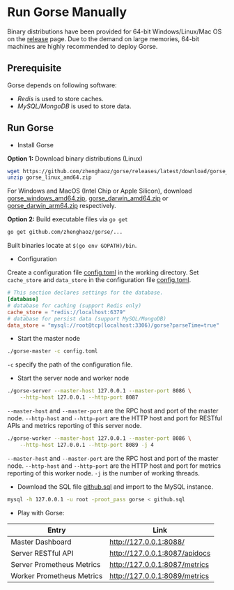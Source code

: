 # Run Gorse Manually

Binary distributions have been provided for 64-bit Windows/Linux/Mac OS on the [release](https://github.com/zhenghaoz/gorse/releases) page. Due to the demand on large memories, 64-bit machines are highly recommended to deploy Gorse.

## Prerequisite

Gorse depends on following software:

- *Redis* is used to store caches.
- *MySQL/MongoDB* is used to store data.

## Run Gorse

- Install Gorse

**Option 1:** Download binary distributions (Linux)

```bash
wget https://github.com/zhenghaoz/gorse/releases/latest/download/gorse_linux_amd64.zip
unzip gorse_linux_amd64.zip
```

For Windows and MacOS (Intel Chip or Apple Silicon), download [gorse_windows_amd64.zip](https://github.com/zhenghaoz/gorse/releases/latest/download/gorse_windows_amd64.zip), [gorse_darwin_amd64.zip](https://github.com/zhenghaoz/gorse/releases/latest/download/gorse_darwin_amd64.zip) or [gorse_darwin_arm64.zip](https://github.com/zhenghaoz/gorse/releases/latest/download/gorse_darwin_arm64.zip) respectively.

**Option 2:** Build executable files via `go get`

```bash
go get github.com/zhenghaoz/gorse/...
```

Built binaries locate at `$(go env GOPATH)/bin`.

- Configuration

Create a configuration file [config.toml](https://github.com/zhenghaoz/gorse/blob/master/config/config.toml.template) in the working directory. Set `cache_store` and `data_store` in the configuration file [config.toml](https://github.com/zhenghaoz/gorse/blob/master/config/config.toml.template). 

```toml
# This section declares settings for the database.
[database]
# database for caching (support Redis only)
cache_store = "redis://localhost:6379"
# database for persist data (support MySQL/MongoDB)
data_store = "mysql://root@tcp(localhost:3306)/gorse?parseTime=true"
```

- Start the master node

```bash
./gorse-master -c config.toml
```

`-c` specify the path of the configuration file.

- Start the server node and worker node

```bash
./gorse-server --master-host 127.0.0.1 --master-port 8086 \
    --http-host 127.0.0.1 --http-port 8087
```

`--master-host` and `--master-port` are the RPC host and port of the master node. `--http-host` and `--http-port` are the HTTP host and port for RESTful APIs and metrics reporting of this server node.

```bash
./gorse-worker --master-host 127.0.0.1 --master-port 8086 \
    --http-host 127.0.0.1 --http-port 8089 -j 4
```

`--master-host` and `--master-port` are the RPC host and port of the master node. `--http-host` and `--http-port` are the HTTP host and port for metrics reporting of this worker node. `-j` is the number of working threads.


- Download the SQL file [github.sql](https://cdn.gorse.io/example/github.sql) and import to the MySQL instance.

```bash
mysql -h 127.0.0.1 -u root -proot_pass gorse < github.sql
```


- Play with Gorse:

| Entry | Link |
| --- | --- |
| Master Dashboard | http://127.0.0.1:8088/ |
| Server RESTful API | http://127.0.0.1:8087/apidocs |
| Server Prometheus Metrics | http://127.0.0.1:8087/metrics |
| Worker Prometheus Metrics | http://127.0.0.1:8089/metrics |

